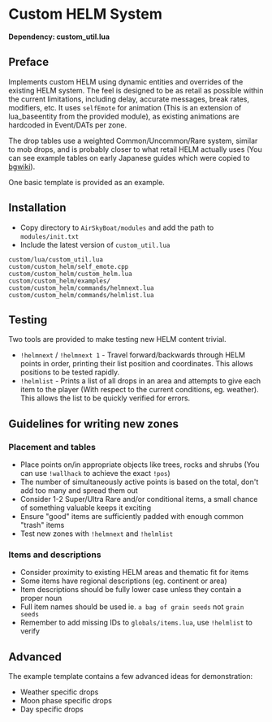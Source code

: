 # Custom HELM System
**Dependency: custom_util.lua**

## Preface

Implements custom HELM using dynamic entities and overrides of the existing HELM system. The feel is designed to be as retail as possible within the current limitations, including delay, accurate messages, break rates, modifiers, etc. It uses `selfEmote` for animation (This is an extension of lua_baseentity from the provided module), as existing animations are hardcoded in Event/DATs per zone.

The drop tables use a weighted Common/Uncommon/Rare system, similar to mob drops, and is probably closer to what retail HELM actually uses (You can see example tables on early Japanese guides which were copied to [bgwiki](https://www.bg-wiki.com/ffxi/Mining)).

One basic template is provided as an example.


## Installation

* Copy directory to `AirSkyBoat/modules` and add the path to `modules/init.txt`
* Include the latest version of `custom_util.lua`
```
custom/lua/custom_util.lua
custom/custom_helm/self_emote.cpp
custom/custom_helm/custom_helm.lua
custom/custom_helm/examples/
custom/custom_helm/commands/helmnext.lua
custom/custom_helm/commands/helmlist.lua
```


## Testing

Two tools are provided to make testing new HELM content trivial.
* `!helmnext` / `!helmnext 1` - Travel forward/backwards through HELM points in order, printing their list position and coordinates. This allows positions to be tested rapidly.
* `!helmlist` - Prints a list of all drops in an area and attempts to give each item to the player (With respect to the current conditions, eg. weather). This allows the list to be quickly verified for errors.


## Guidelines for writing new zones

### Placement and tables
* Place points on/in appropriate objects like trees, rocks and shrubs (You can use `!wallhack` to achieve the exact `!pos`)
* The number of simultaneously active points is based on the total, don't add too many and spread them out
* Consider 1-2 Super/Ultra Rare and/or conditional items, a small chance of something valuable keeps it exciting
* Ensure "good" items are sufficiently padded with enough common "trash" items
* Test new zones with `!helmnext` and `!helmlist`

### Items and descriptions
* Consider proximity to existing HELM areas and thematic fit for items
* Some items have regional descriptions (eg. continent or area)
* Item descriptions should be fully lower case unless they contain a proper noun
* Full item names should be used ie. `a bag of grain seeds` not `grain seeds`
* Remember to add missing IDs to `globals/items.lua`, use `!helmlist` to verify


## Advanced

The example template contains a few advanced ideas for demonstration:
* Weather specific drops
* Moon phase specific drops
* Day specific drops
